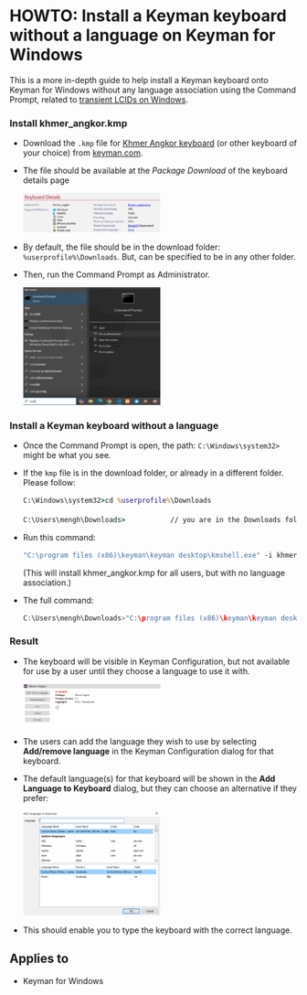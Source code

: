# HOWTO: Install a Keyman keyboard without a language on Keyman for Windows

This is a more in-depth guide to help install a Keyman keyboard onto Keyman for Windows without any language association using the Command Prompt, related to [transient LCIDs on Windows](/kb/116).

### Install khmer_angkor.kmp

* Download the `.kmp` file for [Khmer Angkor keyboard](https://keyman.com/keyboards/khmer_angkor) (or other keyboard of your choice) from [keyman.com](https://keyman.com/keyboards/).

* The file should be available at the *Package Download* of the keyboard details page

    <img src="./assets/kb0117/khmer_angkor_keyboard_details.png" width="50%" alt="Khmer Keyboard KMP file"/>

* By default, the file should be in the download folder: `%userprofile%\Downloads`. But, can be specified to be in any other folder.

* Then, run the Command Prompt as Administrator.

    <img src="./assets/kb0117/open_command_prompt_as_administrator.jpg" width="50%" alt="Khmer Keyboard KMP file"/>

### Install a Keyman keyboard without a language

* Once the Command Prompt is open, the path: `C:\Windows\system32>` might be what you see.

* If the `kmp` file is in the download folder, or already in a different folder. Please follow:

    ```cmd
    C:\Windows\system32>cd %userprofile%\Downloads

    C:\Users\mengh\Downloads>           // you are in the Downloads folder
    ```


* Run this command:

    ```cmd
    "C:\program files (x86)\keyman\keyman desktop\kmshell.exe" -i khmer_angkor.kmp=     // the final `=` sign is important
    ```

    (This will install khmer_angkor.kmp for all users, but with no language association.)

* The full command:


    ```c
    C:\Users\mengh\Downloads>"C:\program files (x86)\keyman\keyman desktop\kmshell.exe" -i khmer_angkor.kmp=
    ```

### Result

* The keyboard will be visible in Keyman Configuration, but not available for use by a user until they choose a language to use it with.

    <img src="./assets/kb0117/khmer_angkor_no_language.png" width="50%" alt="Khmer Keyboard without a language association"/>


* The users can add the language they wish to use by selecting **Add/remove language** in the Keyman Configuration dialog for that keyboard.

* The default language(s) for that keyboard will be shown in the **Add Language to Keyboard** dialog, but they can choose an alternative if they prefer:

    <img src="./assets/kb0117/khmer_angkor_keyboard_add_language_dialog.png" width="50%" alt="Add language to the Armernian Keyman keyboard"/>

* This should enable you to type the keyboard with the correct language.

## Applies to

* Keyman for Windows 